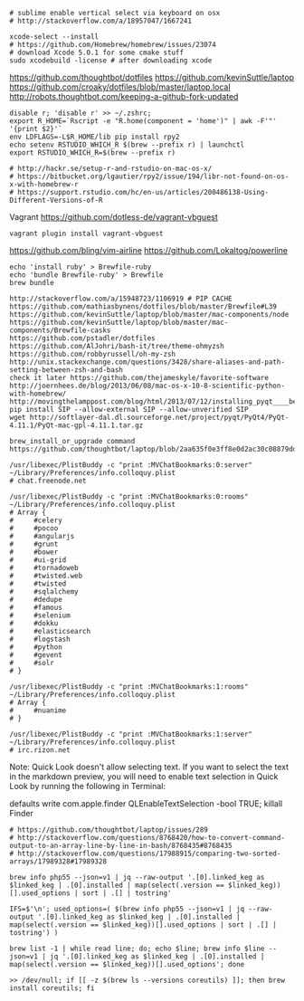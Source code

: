 ```
# sublime enable vertical select via keyboard on osx
# http://stackoverflow.com/a/18957047/1667241
```

```
xcode-select --install
# https://github.com/Homebrew/homebrew/issues/23074
# download Xcode 5.0.1 for some cmake stuff
sudo xcodebuild -license # after downloading xcode
```

https://github.com/thoughtbot/dotfiles
https://github.com/kevinSuttle/laptop
https://github.com/croaky/dotfiles/blob/master/laptop.local
http://robots.thoughtbot.com/keeping-a-github-fork-updated

```
disable r; 'disable r' >> ~/.zshrc;
export R_HOME=`Rscript -e "R.home(component = 'home')" | awk -F'"' '{print $2}'`
env LDFLAGS=-L$R_HOME/lib pip install rpy2
echo setenv RSTUDIO_WHICH_R $(brew --prefix r) | launchctl
export RSTUDIO_WHICH_R=$(brew --prefix r)

# http://hackr.se/setup-r-and-rstudio-on-mac-os-x/
# https://bitbucket.org/lgautier/rpy2/issue/194/libr-not-found-on-os-x-with-homebrew-r
# https://support.rstudio.com/hc/en-us/articles/200486138-Using-Different-Versions-of-R
```

Vagrant https://github.com/dotless-de/vagrant-vbguest
```
vagrant plugin install vagrant-vbguest
```

https://github.com/bling/vim-airline
https://github.com/Lokaltog/powerline

```
echo 'install ruby' > Brewfile-ruby
echo 'bundle Brewfile-ruby' > Brewfile
brew bundle
```

```
http://stackoverflow.com/a/15948723/1106919 # PIP CACHE
https://github.com/mathiasbynens/dotfiles/blob/master/Brewfile#L39
https://github.com/kevinSuttle/laptop/blob/master/mac-components/node
https://github.com/kevinSuttle/laptop/blob/master/mac-components/Brewfile-casks
https://github.com/pstadler/dotfiles
https://github.com/AlJohri/bash-it/tree/theme-ohmyzsh
https://github.com/robbyrussell/oh-my-zsh
http://unix.stackexchange.com/questions/3428/share-aliases-and-path-setting-between-zsh-and-bash
check it later https://github.com/thejameskyle/favorite-software
http://joernhees.de/blog/2013/06/08/mac-os-x-10-8-scientific-python-with-homebrew/
http://movingthelamppost.com/blog/html/2013/07/12/installing_pyqt____because_it_s_too_good_for_pip_or_easy_install_.html
pip install SIP --allow-external SIP --allow-unverified SIP
wget http://softlayer-dal.dl.sourceforge.net/project/pyqt/PyQt4/PyQt-4.11.1/PyQt-mac-gpl-4.11.1.tar.gz
```

```
brew_install_or_upgrade command
https://github.com/thoughtbot/laptop/blob/2aa635f0e3ff8e0d2ac30c08879ddec641e86b5d/mac
```

```
/usr/libexec/PlistBuddy -c "print :MVChatBookmarks:0:server" ~/Library/Preferences/info.colloquy.plist
# chat.freenode.net

/usr/libexec/PlistBuddy -c "print :MVChatBookmarks:0:rooms" ~/Library/Preferences/info.colloquy.plist
# Array {
#     #celery
#     #pocoo
#     #angularjs
#     #grunt
#     #bower
#     #ui-grid
#     #tornadoweb
#     #twisted.web
#     #twisted
#     #sqlalchemy
#     #dedupe
#     #famous
#     #selenium
#     #dokku
#     #elasticsearch
#     #logstash
#     #python
#     #gevent
#     #solr
# }

/usr/libexec/PlistBuddy -c "print :MVChatBookmarks:1:rooms" ~/Library/Preferences/info.colloquy.plist
# Array {
#     #nuanime
# }

/usr/libexec/PlistBuddy -c "print :MVChatBookmarks:1:server" ~/Library/Preferences/info.colloquy.plist
# irc.rizon.net
```

Note: Quick Look doesn't allow selecting text. If you want to select the text in the markdown preview, you will need to enable text selection in Quick Look by running the following in Terminal:

defaults write com.apple.finder QLEnableTextSelection -bool TRUE; killall Finder

```
# https://github.com/thoughtbot/laptop/issues/289
# http://stackoverflow.com/questions/8768420/how-to-convert-command-output-to-an-array-line-by-line-in-bash/8768435#8768435
# http://stackoverflow.com/questions/17988915/comparing-two-sorted-arrays/17989328#17989328

brew info php55 --json=v1 | jq --raw-output '.[0].linked_keg as $linked_keg | .[0].installed | map(select(.version == $linked_keg))[].used_options | sort | .[] | tostring'

IFS=$'\n'; used_options=( $(brew info php55 --json=v1 | jq --raw-output '.[0].linked_keg as $linked_keg | .[0].installed | map(select(.version == $linked_keg))[].used_options | sort | .[] | tostring') )

brew list -1 | while read line; do; echo $line; brew info $line --json=v1 | jq '.[0].linked_keg as $linked_keg | .[0].installed | map(select(.version == $linked_keg))[].used_options'; done

>> /dev/null; if [[ -z $(brew ls --versions coreutils) ]]; then brew install coreutils; fi

```
